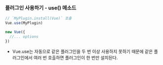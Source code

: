 ### 플러그인 사용하기 - use() 메소드
~~~ javascript
// `MyPlugin.install(Vue)` 호출
Vue.use(MyPlugin)

new Vue({
  //... options
})
~~~

- Vue.use는 자동으로 같은 플러그인을 두 번 이상 사용하지 못하기 때문에 같은 플러그인에서 여러 번 호출하면 플러그인이 한 번만 설치된다.

